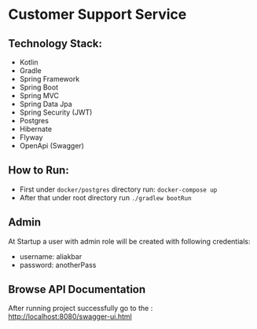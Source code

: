 # Customer Support Service

## Technology Stack:

* Kotlin
* Gradle
* Spring Framework
* Spring Boot
* Spring MVC
* Spring Data Jpa
* Spring Security (JWT)
* Postgres
* Hibernate
* Flyway
* OpenApi (Swagger)

## How to Run:

* First under `docker/postgres` directory run:
  `docker-compose up`
* After that under root directory run `./gradlew bootRun`

## Admin

At Startup a user with admin role will be created with following credentials:

* username: aliakbar
* password: anotherPass

## Browse API Documentation

After running project successfully go to
the : [http://localhost:8080/swagger-ui.html](http://localhost:8080/swagger-ui.html)